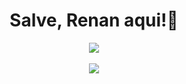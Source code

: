 <h1 align="center">Salve, Renan aqui!🤙</h1>

<div align="center">
  <img align="center" src="https://github-readme-stats.vercel.app/api?username=renancassi&show_icons=true&theme=radical&layout=compact" />
</div>
<br/>
<div align="center">
  <img align="center" src="https://github-readme-stats.vercel.app/api/top-langs/?username=renancassi&show_icons=true&theme=radical&layout=compact" />
</div>

